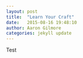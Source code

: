 ```yaml
---
layout: post
title:  "Learn Your Craft"
date:   2015-08-16 19:48:10
author: Aaron Gilmore
categories: jekyll update
---
```


Test
